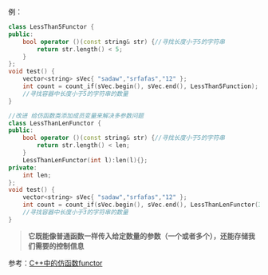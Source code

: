 例：

```c++
class LessThan5Functor {
public:
	bool operator ()(const string& str) {//寻找长度小于5的字符串
		return str.length() < 5;
	}
};
void test() {
	vector<string> sVec{ "sadaw","srfafas","12" };
	int count = count_if(sVec.begin(), sVec.end(), LessThan5Function);
    //寻找容器中长度小于5的字符串的数量
}

//改进 给仿函数类添加成员变量来解决多参数问题
class LessThanLenFunctor {
public:
	bool operator ()(const string& str) {//寻找长度小于5的字符串
		return str.length() < len;
	}
    LessThanLenFunctor(int l):len(l){};
private:
    int len;
};
void test() {
	vector<string> sVec{ "sadaw","srfafas","12" };
	int count = count_if(sVec.begin(), sVec.end(), LessThanLenFunctor(3));
    //寻找容器中长度小于3的字符串的数量
}
```

> **它既能像普通函数一样传入给定数量的参数（一个或者多个），还能存储我们需要的控制信息**



参考：[C++中的仿函数functor](https://blog.csdn.net/codedoctor/article/details/79654690)


